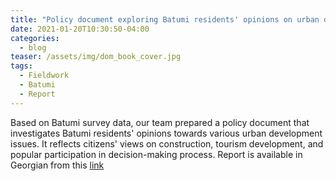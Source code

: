 ```yaml
---
title: "Policy document exploring Batumi residents' opinions on urban development"
date: 2021-01-20T10:30:50-04:00
categories:
  - blog
teaser: /assets/img/dom_book_cover.jpg
tags:
  - Fieldwork
  - Batumi
  - Report
---
```


Based on Batumi survey data, our team prepared a policy document that investigates Batumi residents' opinions towards various urban development issues. It reflects citizens' views on construction, tourism development, and popular participation in decision-making process. Report is available in Georgian from this [link](/assets/files/Batumi_report.pdf)